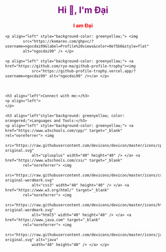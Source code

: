  <h1 align="center" style="color: purple">Hi 👋, I'm Đại</h1>
    <h3 align="center" style="color: red;">I am Đại</h3>

    <p align="left" style="background-color: greenyellow;"> <img
            src="https://komarev.com/ghpvc/?username=ngocdai99&label=Profile%20views&color=0e75b6&style=flat"
            alt="ngocdai99" /> </p>

    <p align="left" style="background-color: greenyellow;"> <a href="https://github.com/ryo-ma/github-profile-trophy"><img
                src="https://github-profile-trophy.vercel.app/?username=ngocdai99" alt="ngocdai99" /></a> </p>



    <h3 align="left">Connect with me:</h3>
    <p align="left">
    </p>

    <h3 align="left"style="background: greenyellow; color: orangered;">Languages and Tools:</h3>
    <p align="left" style="background-color: greenyellow;"> <a href="https://www.w3schools.com/cpp/" target="_blank" rel="noreferrer"> <img
                src="https://raw.githubusercontent.com/devicons/devicon/master/icons/cplusplus/cplusplus-original.svg"
                alt="cplusplus" width="40" height="40" /> </a> <a href="https://www.w3schools.com/css/" target="_blank"
            rel="noreferrer"> <img
                src="https://raw.githubusercontent.com/devicons/devicon/master/icons/css3/css3-original-wordmark.svg"
                alt="css3" width="40" height="40" /> </a> <a href="https://www.w3.org/html/" target="_blank"
            rel="noreferrer"> <img
                src="https://raw.githubusercontent.com/devicons/devicon/master/icons/html5/html5-original-wordmark.svg"
                alt="html5" width="40" height="40" /> </a> <a href="https://www.java.com" target="_blank"
            rel="noreferrer"> <img
                src="https://raw.githubusercontent.com/devicons/devicon/master/icons/java/java-original.svg" alt="java"
                width="40" height="40" /> </a> </p>
